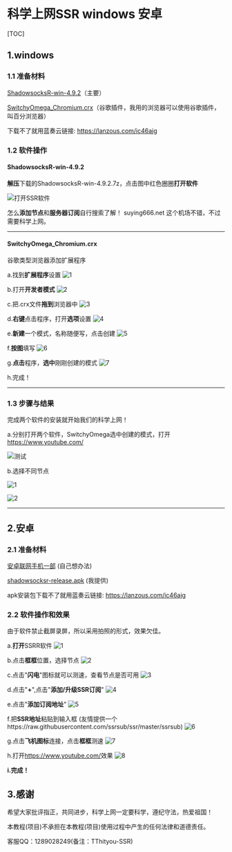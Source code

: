 # 科学上网SSR  windows  安卓
[TOC]

## 1.windows

### 1.1 准备材料

[ShadowsocksR-win-4.9.2](./software/ShadowsocksR-win-4.9.2.7z)（主要）

[SwitchyOmega_Chromium.crx](./software/SwitchyOmega_Chromium.crx)（谷歌插件，我用的浏览器可以使用谷歌插件，叫百分浏览器）

下载不了就用蓝奏云链接: <https://lanzous.com/ic46ajg>



### 1.2 软件操作

#### ShadowsocksR-win-4.9.2

**解压**下载的ShadowsocksR-win-4.9.2.7z，点击图中红色圈圈**打开软件**

![打开SSR软件](./img/ShadowsocksR-win-4.9.2软件使用.png)

怎么**添加节点**和**服务器订阅**自行搜索了解！
suying666.net 这个机场不错，不过需要科学上网。

------



#### SwitchyOmega_Chromium.crx

谷歌类型浏览器添加扩展程序



a.找到**扩展程序**设置
![1](./img/添加扩展程序1.png)

b.打开**开发者模式**
![2](./img/添加扩展程序2.png)

c.把.crx文件**拖到**浏览器中
![3](./img/添加扩展程序3.png)

d.**右键**点击程序，打开**选项**设置
![4](./img/添加扩展程序4.png)

e.**新建**一个模式，名称随便写，点击创建
![5](./img/添加扩展程序5.png)

f.**按图**填写
![6](./img/添加扩展程序6.png)

g.**点击**程序，**选中**刚刚创建的模式
![7](./img/添加扩展程序7.png)

h.完成！

------




### 1.3 步骤与结果

完成两个软件的安装就开始我们的科学上网！



a.分别打开两个软件，SwitchyOmega选中创建的模式，打开<https://www.youtube.com/>

![测试](./img/打开两软件.png)



b.选择不同节点

![1](./img/选择节点1.png)

![2](./img/选择节点2.png)

------



## 2.安卓

### 2.1 准备材料

[安卓联网手机一部](https://cn.bing.com/search?q=%E5%AE%89%E5%8D%93%E8%81%94%E7%BD%91%E6%89%8B%E6%9C%BA&amp;PC=U316&amp;FORM=CHROMN)  (自己想办法)

[shadowsocksr-release.apk](./software/shadowsocksr-release.apk)  (我提供)

apk安装包下载不了就用蓝奏云链接: <https://lanzous.com/ic46ajg>



### 2.2 软件操作和效果
由于软件禁止截屏录屏，所以采用拍照的形式，效果欠佳。

a.**打开**SSRR软件
![1](./img/手机端使用1.png)

b.点击**框框**位置，选择节点
![2](./img/手机端使用2.png)

c.点击"**闪电**"图标就可以测速，查看节点是否可用
![3](./img/手机端使用3.png)

d.点击"**+**",点击"**添加/升级SSR订阅**"
![4](./img/手机端使用4.png)

e.点击"**添加订阅地址**"
![5](./img/手机端使用5.png)

f.把**SSR地址**粘贴到输入框 (友情提供一个https://raw.githubusercontent.com/ssrsub/ssr/master/ssrsub)
![6](./img/手机端使用6.png)

g.点击**飞机图标**连接，点击**框框**测速
![7](./img/手机端使用7.png)

h.打开<https://www.youtube.com/>效果
![8](./img/手机端使用8.png)


**i.完成！**




## 3.感谢

希望大家批评指正，共同进步，科学上网一定要科学，遵纪守法，热爱祖国！

本教程(项目)不承担在本教程(项目)使用过程中产生的任何法律和道德责任。

客服QQ：1289028249(备注：TThityou-SSR)